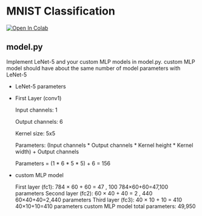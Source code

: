 # MNIST Classification
[![Open In Colab](https://colab.research.google.com/assets/colab-badge.svg)](https://colab.research.google.com/drive/1krbv80qgcDw30kySeCAfevKOIdO-Mbw-?usp=sharing)

## model.py
 Implement LeNet-5 and your custom MLP models in model.py.
 custom MLP model should have about the same number of model parameters with LeNet-5

- LeNet-5 parameters
- First Layer (conv1)
  
    Input channels: 1
  
    Output channels: 6
  
    Kernel size: 5x5

  Parameters: (Input channels * Output channels * Kernel height * Kernel width) + Output channels

  Parameters = (1 * 6 * 5 * 5) + 6 = 156

- custom MLP model

   First layer (fc1): 784 × 60 + 60 = 47 , 100 784×60+60=47,100 parameters 
   Second layer (fc2): 60 × 40 + 40 = 2 , 440 60×40+40=2,440 parameters 
   Third layer (fc3): 40 × 10 + 10 = 410 40×10+10=410 parameters 
   custom MLP model total parameters: 49,950
